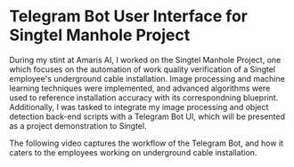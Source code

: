 # Telegram Bot User Interface for Singtel Manhole Project

During my stint at Amaris AI, I worked on the Singtel Manhole Project, one which focuses on the automation of work quality verification of a Singtel employee's underground cable installation. Image processing and machine learning techniques were implemented, and advanced algorithms were used to reference installation accuracy with its correspondning blueprint. Additionally, I was tasked to integrate my image processing and object detection back-end scripts with a Telegram Bot UI, which will be presented as a project demonstration to Singtel. 

The following video captures the workflow of the Telegram Bot, and how it caters to the employees working on underground cable installation. <Link>
